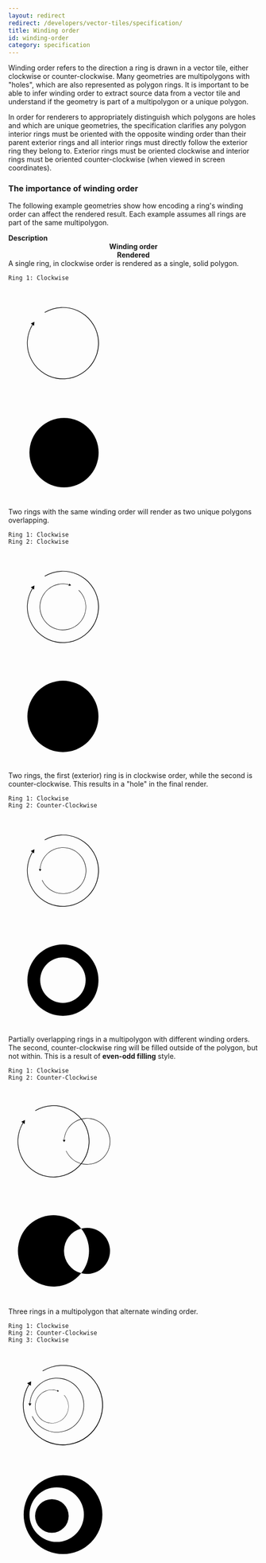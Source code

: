 ```yaml
---
layout: redirect
redirect: /developers/vector-tiles/specification/
title: Winding order
id: winding-order
category: specification
---
```


Winding order refers to the direction a ring is drawn in a vector tile, either clockwise or counter-clockwise. Many geometries are multipolygons with "holes", which are also represented as polygon rings. It is important to be able to infer winding order to extract source data from a vector tile and understand if the geometry is part of a multipolygon or a unique polygon.

In order for renderers to appropriately distinguish which polygons are holes and which are unique geometries, the specification clarifies any polygon interior rings must be oriented with the opposite winding order than their parent exterior rings and all interior rings must directly follow the exterior ring they belong to. Exterior rings must be oriented clockwise and interior rings must be oriented counter-clockwise (when viewed in screen coordinates).

<div id="js-example-encoding" class="js-example clearfix">
  <div class="js-example-header pad2">
    <h3>The importance of winding order</h3>
    <p>The following example geometries show how encoding a ring's winding order can affect the rendered result. Each example assumes all rings are part of the same multipolygon.</p>
  </div>

  <div class="js-example-body pad2">
    <div class="wo-block col12 clearfix">
      <div class="col6 pad1"><strong>Description</strong></div>
      <div class="col3 pad1" style="text-align: center;"><strong>Winding order</strong></div>
      <div class="col3 pad1" style="text-align: center;"><strong>Rendered</strong></div>
    </div>
    <div class="wo-block col12 clearfix">
      <div class="col6 pad1">A single ring, in clockwise order is rendered as a single, solid polygon.
      <pre><code>Ring 1: Clockwise</code></pre>
      </div>
      <div class="col3 pad1">
        <svg xmlns="http://www.w3.org/2000/svg" width="220" height="220" viewBox="0 0 220 220">
          <path d="M48.15,72.53L45.3,70.61l7.19-3.5-0.56,8L49.1,73.17A71.09,71.09,0,1,0,73.62,48.83l-0.59-1A72.36,72.36,0,1,1,48.15,72.53Z" class="ring outer cw" />
        </svg>
      </div>
      <div class="col3 pad1">
        <svg xmlns="http://www.w3.org/2000/svg" width="220" height="220" viewBox="0 0 400 400">
          <circle cx="204.02" cy="200" r="126.77" class="ring outer render"/>
        </svg>
      </div>
    </div>
    <div class="wo-block col12 clearfix">
      <div class="col6 pad1">Two rings with the same winding order will render as two unique polygons overlapping.<pre><code>Ring 1: Clockwise
Ring 2: Clockwise</code></pre></div>
      <div class="col3 pad1">
        <svg xmlns="http://www.w3.org/2000/svg" width="220" height="220" viewBox="0 0 220 220">
          <path d="M48.15,72.53L45.3,70.61l7.19-3.5-0.56,8L49.1,73.17A71.09,71.09,0,1,0,73.62,48.83l-0.59-1A72.36,72.36,0,1,1,48.15,72.53Z" class="ring outer cw"/>
          <path d="M122.35,65L123,62.9l3.44,3.85-5.05,1.06,0.69-2.09a45.87,45.87,0,1,0,19.43,10.92l0.51-.54A46.69,46.69,0,1,1,122.35,65Z" class="ring outer cw"/>
        </svg>
      </div>
      <div class="col3 pad1">
        <svg xmlns="http://www.w3.org/2000/svg" width="220" height="220" viewBox="0 0 220 220">
          <circle cx="110" cy="110" r="45.78" class="ring outer render" />
          <circle cx="110" cy="110" r="71.63" class="ring outer render" />
        </svg>
      </div>
    </div>
    <div class="wo-block col12 clearfix">
      <div class="col6 pad1">Two rings, the first (exterior) ring is in clockwise order, while the second is counter-clockwise. This results in a "hole" in the final render.<pre><code>Ring 1: Clockwise
Ring 2: Counter-Clockwise</code></pre></div>
      <div class="col3 pad1">
        <svg xmlns="http://www.w3.org/2000/svg" width="220" height="220" viewBox="0 0 220 220">
          <path d="M48.15,72.53L45.3,70.61l7.19-3.5-0.56,8L49.1,73.17A71.09,71.09,0,1,0,73.62,48.83l-0.59-1A72.36,72.36,0,1,1,48.15,72.53Z" class="ring outer cw" />
          <path d="M63.65,106.85l-2.22,0,2.51,4.51,2.65-4.43-2.2,0a45.87,45.87,0,1,1,4,21.93l-0.67.3A46.69,46.69,0,1,0,63.65,106.85Z" class="ring inner ccw"/>
        </svg>
      </div>
      <div class="col3 pad1">
        <svg xmlns="http://www.w3.org/2000/svg" width="220" height="220" viewBox="0 0 220 220">
          <path d="M110,38.37A71.63,71.63,0,1,0,181.63,110,71.63,71.63,0,0,0,110,38.37Zm0,117.41A45.78,45.78,0,1,1,155.78,110,45.78,45.78,0,0,1,110,155.78Z" class="ring outer render" />
        </svg>
      </div>
    </div>
    <div class="wo-block col12 clearfix">
      <div class="col6 pad1">
        Partially overlapping rings in a multipolygon with different winding orders. The second, counter-clockwise ring will be filled outside of the polygon, but not within. This is a result of <strong>even-odd filling</strong> style.<pre><code>Ring 1: Clockwise
Ring 2: Counter-Clockwise</code></pre>
      </div>
      <div class="col3 pad1">
        <svg xmlns="http://www.w3.org/2000/svg" width="220" height="220" viewBox="0 0 220 220">
          <path d="M29.12,69.5l-2.85-1.92,7.19-3.5-0.56,8-2.83-1.91A71.09,71.09,0,1,0,54.58,45.8l-0.59-1A72.36,72.36,0,1,1,29.12,69.5Z" class="ring outer cw" />
          <path d="M112.06,104l-2.22,0,2.51,4.51L115,104l-2.2,0a45.87,45.87,0,1,1,4,21.93l-0.67.3A46.69,46.69,0,1,0,112.06,104Z" class="ring inner ccw" />
        </svg>
      </div>
      <div class="col3 pad1">
        <svg xmlns="http://www.w3.org/2000/svg" width="220" height="220" viewBox="0 0 220 220">
          <path d="M112.17,107A46.39,46.39,0,0,1,146.8,62.13a71.64,71.64,0,1,0,0,89.73A46.39,46.39,0,0,1,112.17,107Z" class="ring outer render" />
          <path d="M158.54,60.63a46.44,46.44,0,0,0-11.74,1.5,71.58,71.58,0,0,1,0,89.73A46.37,46.37,0,1,0,158.54,60.63Z" class="ring outer render" />
        </svg>
      </div>
    </div>
    <div class="wo-block col12 clearfix">
      <div class="col6 pad1">
        Three rings in a multipolygon that alternate winding order.<pre><code>Ring 1: Clockwise
Ring 2: Counter-Clockwise
Ring 3: Clockwise</code></pre>
      </div>
      <div class="col3 pad1">
        <svg xmlns="http://www.w3.org/2000/svg" width="220" height="220" viewBox="0 0 220 220">
          <path d="M41.08,68.25L37.91,66.1l8-3.91L45.3,71.09,42.14,69A79.21,79.21,0,1,0,69.46,41.83l-0.65-1.1A80.63,80.63,0,1,1,41.08,68.25Z" class="ring outer cw" />
          <path d="M43,106.48l-2.61,0,3,5.3,3.11-5.21-2.59,0a53.9,53.9,0,1,1,4.68,25.77l-0.79.36A54.86,54.86,0,1,0,43,106.48Z" class="ring inner ccw" />
          <path d="M98.93,80.81l0.61-1.49,2.3,3-3.71.51,0.6-1.48a33.24,33.24,0,1,0,13.5,8.87l0.39-.36A33.83,33.83,0,1,1,98.93,80.81Z" class="ring outer cw" />
        </svg>
      </div>
      <div class="col3 pad1">
        <svg xmlns="http://www.w3.org/2000/svg" width="220" height="220" viewBox="0 0 220 220">
          <path d="M110.19,30.67A79.33,79.33,0,1,0,189.53,110,79.33,79.33,0,0,0,110.19,30.67ZM97.43,164.81A54.81,54.81,0,1,1,152.24,110,54.81,54.81,0,0,1,97.43,164.81Z" class="ring outer render" />
          <circle cx="87.73" cy="112.71" r="33.81" class="ring outer render" />
        </svg>
      </div>
    </div>
  </div>
</div>

